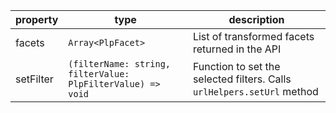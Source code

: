 | property  | type                                                        | description                                                            |
| --------- | ----------------------------------------------------------- | ---------------------------------------------------------------------- |
| facets    | `Array<PlpFacet>`                                           | List of transformed facets returned in the API                         |
| setFilter | `(filterName: string, filterValue: PlpFilterValue) => void` | Function to set the selected filters. Calls `urlHelpers.setUrl` method |
